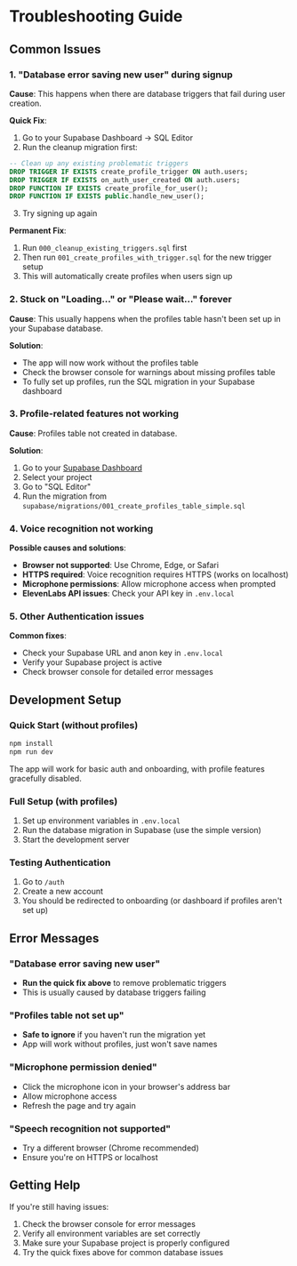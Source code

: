 # Troubleshooting Guide

## Common Issues

### 1. "Database error saving new user" during signup

**Cause**: This happens when there are database triggers that fail during user creation.

**Quick Fix**:
1. Go to your Supabase Dashboard → SQL Editor
2. Run the cleanup migration first:
```sql
-- Clean up any existing problematic triggers
DROP TRIGGER IF EXISTS create_profile_trigger ON auth.users;
DROP TRIGGER IF EXISTS on_auth_user_created ON auth.users;
DROP FUNCTION IF EXISTS create_profile_for_user();
DROP FUNCTION IF EXISTS public.handle_new_user();
```
3. Try signing up again

**Permanent Fix**: 
1. Run `000_cleanup_existing_triggers.sql` first
2. Then run `001_create_profiles_with_trigger.sql` for the new trigger setup
3. This will automatically create profiles when users sign up

### 2. Stuck on "Loading..." or "Please wait..." forever

**Cause**: This usually happens when the profiles table hasn't been set up in your Supabase database.

**Solution**: 
- The app will now work without the profiles table
- Check the browser console for warnings about missing profiles table
- To fully set up profiles, run the SQL migration in your Supabase dashboard

### 3. Profile-related features not working

**Cause**: Profiles table not created in database.

**Solution**:
1. Go to your [Supabase Dashboard](https://supabase.com/dashboard)
2. Select your project
3. Go to "SQL Editor"
4. Run the migration from `supabase/migrations/001_create_profiles_table_simple.sql`

### 4. Voice recognition not working

**Possible causes and solutions**:
- **Browser not supported**: Use Chrome, Edge, or Safari
- **HTTPS required**: Voice recognition requires HTTPS (works on localhost)
- **Microphone permissions**: Allow microphone access when prompted
- **ElevenLabs API issues**: Check your API key in `.env.local`

### 5. Other Authentication issues

**Common fixes**:
- Check your Supabase URL and anon key in `.env.local`
- Verify your Supabase project is active
- Check browser console for detailed error messages

## Development Setup

### Quick Start (without profiles)
```bash
npm install
npm run dev
```

The app will work for basic auth and onboarding, with profile features gracefully disabled.

### Full Setup (with profiles)
1. Set up environment variables in `.env.local`
2. Run the database migration in Supabase (use the simple version)
3. Start the development server

### Testing Authentication
1. Go to `/auth`
2. Create a new account
3. You should be redirected to onboarding (or dashboard if profiles aren't set up)

## Error Messages

### "Database error saving new user"
- **Run the quick fix above** to remove problematic triggers
- This is usually caused by database triggers failing

### "Profiles table not set up"
- **Safe to ignore** if you haven't run the migration yet
- App will work without profiles, just won't save names

### "Microphone permission denied"
- Click the microphone icon in your browser's address bar
- Allow microphone access
- Refresh the page and try again

### "Speech recognition not supported"
- Try a different browser (Chrome recommended)
- Ensure you're on HTTPS or localhost

## Getting Help

If you're still having issues:
1. Check the browser console for error messages
2. Verify all environment variables are set correctly
3. Make sure your Supabase project is properly configured
4. Try the quick fixes above for common database issues

